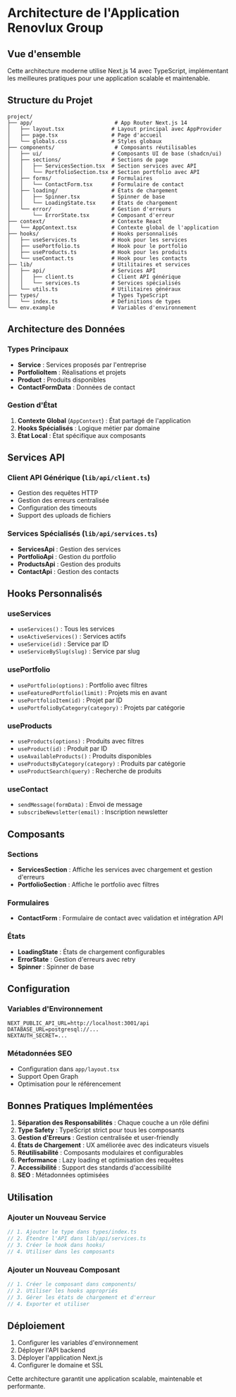 # Architecture de l'Application Renovlux Group

## Vue d'ensemble

Cette architecture moderne utilise Next.js 14 avec TypeScript, implémentant les meilleures pratiques pour une application scalable et maintenable.

## Structure du Projet

```
project/
├── app/                          # App Router Next.js 14
│   ├── layout.tsx               # Layout principal avec AppProvider
│   ├── page.tsx                 # Page d'accueil
│   └── globals.css              # Styles globaux
├── components/                   # Composants réutilisables
│   ├── ui/                      # Composants UI de base (shadcn/ui)
│   ├── sections/                # Sections de page
│   │   ├── ServicesSection.tsx  # Section services avec API
│   │   └── PortfolioSection.tsx # Section portfolio avec API
│   ├── forms/                   # Formulaires
│   │   └── ContactForm.tsx      # Formulaire de contact
│   ├── loading/                 # États de chargement
│   │   ├── Spinner.tsx          # Spinner de base
│   │   └── LoadingState.tsx     # États de chargement
│   └── error/                   # Gestion d'erreurs
│       └── ErrorState.tsx       # Composant d'erreur
├── context/                     # Contexte React
│   └── AppContext.tsx           # Contexte global de l'application
├── hooks/                       # Hooks personnalisés
│   ├── useServices.ts           # Hook pour les services
│   ├── usePortfolio.ts          # Hook pour le portfolio
│   ├── useProducts.ts           # Hook pour les produits
│   └── useContact.ts            # Hook pour les contacts
├── lib/                         # Utilitaires et services
│   ├── api/                     # Services API
│   │   ├── client.ts            # Client API générique
│   │   └── services.ts          # Services spécialisés
│   └── utils.ts                 # Utilitaires généraux
├── types/                       # Types TypeScript
│   └── index.ts                 # Définitions de types
└── env.example                  # Variables d'environnement
```

## Architecture des Données

### Types Principaux

- **Service** : Services proposés par l'entreprise
- **PortfolioItem** : Réalisations et projets
- **Product** : Produits disponibles
- **ContactFormData** : Données de contact

### Gestion d'État

1. **Contexte Global** (`AppContext`) : État partagé de l'application
2. **Hooks Spécialisés** : Logique métier par domaine
3. **État Local** : État spécifique aux composants

## Services API

### Client API Générique (`lib/api/client.ts`)

- Gestion des requêtes HTTP
- Gestion des erreurs centralisée
- Configuration des timeouts
- Support des uploads de fichiers

### Services Spécialisés (`lib/api/services.ts`)

- **ServicesApi** : Gestion des services
- **PortfolioApi** : Gestion du portfolio
- **ProductsApi** : Gestion des produits
- **ContactApi** : Gestion des contacts

## Hooks Personnalisés

### useServices
- `useServices()` : Tous les services
- `useActiveServices()` : Services actifs
- `useService(id)` : Service par ID
- `useServiceBySlug(slug)` : Service par slug

### usePortfolio
- `usePortfolio(options)` : Portfolio avec filtres
- `useFeaturedPortfolio(limit)` : Projets mis en avant
- `usePortfolioItem(id)` : Projet par ID
- `usePortfolioByCategory(category)` : Projets par catégorie

### useProducts
- `useProducts(options)` : Produits avec filtres
- `useProduct(id)` : Produit par ID
- `useAvailableProducts()` : Produits disponibles
- `useProductsByCategory(category)` : Produits par catégorie
- `useProductSearch(query)` : Recherche de produits

### useContact
- `sendMessage(formData)` : Envoi de message
- `subscribeNewsletter(email)` : Inscription newsletter

## Composants

### Sections
- **ServicesSection** : Affiche les services avec chargement et gestion d'erreurs
- **PortfolioSection** : Affiche le portfolio avec filtres

### Formulaires
- **ContactForm** : Formulaire de contact avec validation et intégration API

### États
- **LoadingState** : États de chargement configurables
- **ErrorState** : Gestion d'erreurs avec retry
- **Spinner** : Spinner de base

## Configuration

### Variables d'Environnement

```env
NEXT_PUBLIC_API_URL=http://localhost:3001/api
DATABASE_URL=postgresql://...
NEXTAUTH_SECRET=...
```

### Métadonnées SEO

- Configuration dans `app/layout.tsx`
- Support Open Graph
- Optimisation pour le référencement

## Bonnes Pratiques Implémentées

1. **Séparation des Responsabilités** : Chaque couche a un rôle défini
2. **Type Safety** : TypeScript strict pour tous les composants
3. **Gestion d'Erreurs** : Gestion centralisée et user-friendly
4. **États de Chargement** : UX améliorée avec des indicateurs visuels
5. **Réutilisabilité** : Composants modulaires et configurables
6. **Performance** : Lazy loading et optimisation des requêtes
7. **Accessibilité** : Support des standards d'accessibilité
8. **SEO** : Métadonnées optimisées

## Utilisation

### Ajouter un Nouveau Service

```typescript
// 1. Ajouter le type dans types/index.ts
// 2. Étendre l'API dans lib/api/services.ts
// 3. Créer le hook dans hooks/
// 4. Utiliser dans les composants
```

### Ajouter un Nouveau Composant

```typescript
// 1. Créer le composant dans components/
// 2. Utiliser les hooks appropriés
// 3. Gérer les états de chargement et d'erreur
// 4. Exporter et utiliser
```

## Déploiement

1. Configurer les variables d'environnement
2. Déployer l'API backend
3. Déployer l'application Next.js
4. Configurer le domaine et SSL

Cette architecture garantit une application scalable, maintenable et performante.
